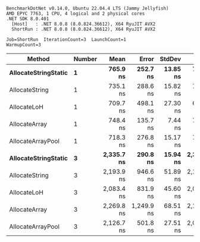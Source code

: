 ```

BenchmarkDotNet v0.14.0, Ubuntu 22.04.4 LTS (Jammy Jellyfish)
AMD EPYC 7763, 1 CPU, 4 logical and 2 physical cores
.NET SDK 8.0.401
  [Host]   : .NET 8.0.8 (8.0.824.36612), X64 RyuJIT AVX2
  ShortRun : .NET 8.0.8 (8.0.824.36612), X64 RyuJIT AVX2

Job=ShortRun  IterationCount=3  LaunchCount=1  
WarmupCount=3  

```
| Method               | Number | Mean       | Error      | StdDev   | Min        | Max        | Gen0   | Gen1   | Allocated |
|--------------------- |------- |-----------:|-----------:|---------:|-----------:|-----------:|-------:|-------:|----------:|
| **AllocateStringStatic** | **1**      |   **765.9 ns** |   **252.7 ns** | **13.85 ns** |   **754.4 ns** |   **781.3 ns** | **0.0124** | **0.0114** |   **1.02 KB** |
| AllocateString       | 1      |   735.1 ns |   288.6 ns | 15.82 ns |   720.9 ns |   752.2 ns | 0.0124 | 0.0114 |   1.02 KB |
| AllocateLoH          | 1      |   709.7 ns |   498.1 ns | 27.30 ns |   680.2 ns |   734.1 ns | 0.0124 | 0.0114 |   1.02 KB |
| AllocateArray        | 1      |   748.4 ns |   135.7 ns |  7.44 ns |   741.0 ns |   755.8 ns | 0.0124 | 0.0114 |   1.02 KB |
| AllocateArrayPool    | 1      |   718.3 ns |   276.8 ns | 15.17 ns |   703.1 ns |   733.4 ns | 0.0124 | 0.0114 |   1.02 KB |
| **AllocateStringStatic** | **3**      | **2,335.7 ns** |   **290.8 ns** | **15.94 ns** | **2,317.2 ns** | **2,345.0 ns** | **0.0343** | **0.0305** |   **3.07 KB** |
| AllocateString       | 3      | 2,193.9 ns |   946.6 ns | 51.89 ns | 2,150.2 ns | 2,251.2 ns | 0.0343 | 0.0305 |   3.07 KB |
| AllocateLoH          | 3      | 2,083.4 ns |   831.9 ns | 45.60 ns | 2,051.3 ns | 2,135.6 ns | 0.0343 | 0.0305 |   3.07 KB |
| AllocateArray        | 3      | 2,269.8 ns | 1,249.9 ns | 68.51 ns | 2,194.5 ns | 2,328.5 ns | 0.0343 | 0.0305 |   3.07 KB |
| AllocateArrayPool    | 3      | 2,126.7 ns |   501.8 ns | 27.51 ns | 2,097.9 ns | 2,152.7 ns | 0.0343 | 0.0305 |   3.07 KB |

